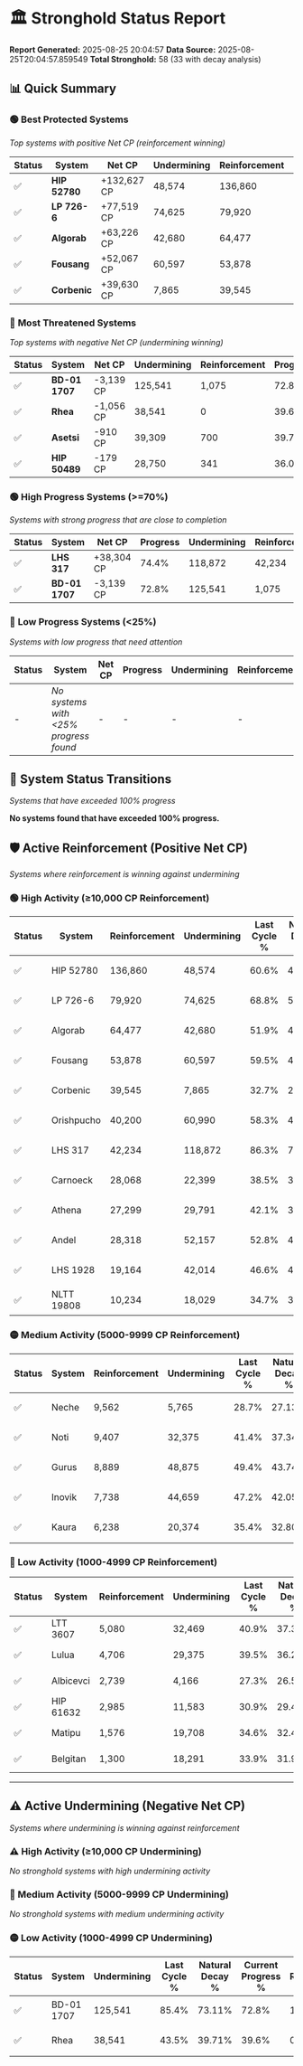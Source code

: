 # 🏛️ Stronghold Status Report

**Report Generated:** 2025-08-25 20:04:57
**Data Source:** 2025-08-25T20:04:57.859549
**Total Stronghold:** 58 (33 with decay analysis)

## 📊 Quick Summary

### 🟢 **Best Protected Systems**
*Top systems with positive Net CP (reinforcement winning)*

| Status | System | Net CP | Undermining | Reinforcement | Progress |
|--------|--------|--------|-------------|---------------|----------|
| ✅ | **HIP 52780** | +132,627 CP | 48,574 | 136,860 | 55.7% |
| ✅ | **LP 726-6** | +77,519 CP | 74,625 | 79,920 | 61.3% |
| ✅ | **Algorab** | +63,226 CP | 42,680 | 64,477 | 47.6% |
| ✅ | **Fousang** | +52,067 CP | 60,597 | 53,878 | 53.4% |
| ✅ | **Corbenic** | +39,630 CP | 7,865 | 39,545 | 31.9% |

### 🔴 **Most Threatened Systems**
*Top systems with negative Net CP (undermining winning)*

| Status | System | Net CP | Undermining | Reinforcement | Progress |
|--------|--------|--------|-------------|---------------|----------|
| ✅ | **BD-01 1707** | -3,139 CP | 125,541 | 1,075 | 72.8% |
| ✅ | **Rhea** | -1,056 CP | 38,541 | 0 | 39.6% |
| ✅ | **Asetsi** | -910 CP | 39,309 | 700 | 39.7% |
| ✅ | **HIP 50489** | -179 CP | 28,750 | 341 | 36.0% |

### 🟢 **High Progress Systems (>=70%)**
*Systems with strong progress that are close to completion*

| Status | System | Net CP | Progress | Undermining | Reinforcement |
|--------|--------|--------|----------|-------------|---------------|
| ✅ | **LHS 317** | +38,304 CP | 74.4% | 118,872 | 42,234 |
| ✅ | **BD-01 1707** | -3,139 CP | 72.8% | 125,541 | 1,075 |

### 🔴 **Low Progress Systems (<25%)**
*Systems with low progress that need attention*

| Status | System | Net CP | Progress | Undermining | Reinforcement |
|--------|--------|--------|----------|-------------|---------------|
| - | *No systems with <25% progress found* | - | - | - | - |
## 🔄 System Status Transitions
*Systems that have exceeded 100% progress*

**No systems found that have exceeded 100% progress.**

## 🛡️ Active Reinforcement (Positive Net CP)
*Systems where reinforcement is winning against undermining*

### 🟢 High Activity (≥10,000 CP Reinforcement)

| Status | System | Reinforcement | Undermining | Last Cycle % | Natural Decay % | Current Progress % | Current CP | Net CP | Activity |
|--------|--------|---------------|-------------|--------------|-----------------|-------------------|------------|--------|----------|
| ✅ | HIP 52780 | 136,860 | 48,574 | 60.6% | 42.44% | 55.7% | 557,000 | +132,627 | 🟢 High Reinforcement |
| ✅ | LP 726-6 | 79,920 | 74,625 | 68.8% | 53.55% | 61.3% | 613,000 | +77,519 | 🟢 High Reinforcement |
| ✅ | Algorab | 64,477 | 42,680 | 51.9% | 41.28% | 47.6% | 476,000 | +63,226 | 🟢 High Reinforcement |
| ✅ | Fousang | 53,878 | 60,597 | 59.5% | 48.19% | 53.4% | 534,000 | +52,067 | 🟢 High Reinforcement |
| ✅ | Corbenic | 39,545 | 7,865 | 32.7% | 27.94% | 31.9% | 319,000 | +39,630 | 🟢 High Reinforcement |
| ✅ | Orishpucho | 40,200 | 60,990 | 58.3% | 48.36% | 52.2% | 522,000 | +38,411 | 🟢 High Reinforcement |
| ✅ | LHS 317 | 42,234 | 118,872 | 86.3% | 70.57% | 74.4% | 744,000 | +38,304 | 🟢 High Reinforcement |
| ✅ | Carnoeck | 28,068 | 22,399 | 38.5% | 33.53% | 36.3% | 363,000 | +27,664 | 🟢 High Reinforcement |
| ✅ | Athena | 27,299 | 29,791 | 42.1% | 36.42% | 39.1% | 391,000 | +26,758 | 🟢 High Reinforcement |
| ✅ | Andel | 28,318 | 52,157 | 52.8% | 44.93% | 47.6% | 476,000 | +26,746 | 🟢 High Reinforcement |
| ✅ | LHS 1928 | 19,164 | 42,014 | 46.6% | 40.69% | 42.4% | 424,000 | +17,104 | 🟢 High Reinforcement |
| ✅ | NLTT 19808 | 10,234 | 18,029 | 34.7% | 31.89% | 32.9% | 328,999 | +10,080 | 🟢 High Reinforcement |

### 🟡 Medium Activity (5000-9999 CP Reinforcement)

| Status | System | Reinforcement | Undermining | Last Cycle % | Natural Decay % | Current Progress % | Current CP | Net CP | Activity |
|--------|--------|---------------|-------------|--------------|-----------------|-------------------|------------|--------|----------|
| ✅ | Neche | 9,562 | 5,765 | 28.7% | 27.13% | 28.1% | 281,000 | +9,717 | 🟡 Medium Reinforcement |
| ✅ | Noti | 9,407 | 32,375 | 41.4% | 37.34% | 38.2% | 382,000 | +8,584 | 🟡 Medium Reinforcement |
| ✅ | Gurus | 8,889 | 48,875 | 49.4% | 43.74% | 44.5% | 445,000 | +7,619 | 🟡 Medium Reinforcement |
| ✅ | Inovik | 7,738 | 44,659 | 47.2% | 42.05% | 42.7% | 427,000 | +6,458 | 🟡 Medium Reinforcement |
| ✅ | Kaura | 6,238 | 20,374 | 35.4% | 32.80% | 33.4% | 333,999 | +6,014 | 🟡 Medium Reinforcement |

### 🔴 Low Activity (1000-4999 CP Reinforcement)

| Status | System | Reinforcement | Undermining | Last Cycle % | Natural Decay % | Current Progress % | Current CP | Net CP | Activity |
|--------|--------|---------------|-------------|--------------|-----------------|-------------------|------------|--------|----------|
| ✅ | LTT 3607 | 5,080 | 32,469 | 40.9% | 37.30% | 37.7% | 377,000 | +4,047 | 🔵 Low Reinforcement |
| ✅ | Lulua | 4,706 | 29,375 | 39.5% | 36.20% | 36.6% | 366,000 | +4,014 | 🔵 Low Reinforcement |
| ✅ | Albicevci | 2,739 | 4,166 | 27.3% | 26.59% | 26.9% | 268,999 | +3,134 | 🔵 Low Reinforcement |
| ✅ | HIP 61632 | 2,985 | 11,583 | 30.9% | 29.40% | 29.7% | 297,000 | +3,019 | 🔵 Low Reinforcement |
| ✅ | Matipu | 1,576 | 19,708 | 34.6% | 32.48% | 32.6% | 326,000 | +1,215 | 🔵 Low Reinforcement |
| ✅ | Belgitan | 1,300 | 18,291 | 33.9% | 31.99% | 32.1% | 321,000 | +1,124 | 🔵 Low Reinforcement |


---

## ⚠️ Active Undermining (Negative Net CP)
*Systems where undermining is winning against reinforcement*

### ⚠️ High Activity (≥10,000 CP Undermining)

*No stronghold systems with high undermining activity*

### 🔶 Medium Activity (5000-9999 CP Undermining)

*No stronghold systems with medium undermining activity*

### 🟡 Low Activity (1000-4999 CP Undermining)

| Status | System | Undermining | Last Cycle % | Natural Decay % | Current Progress % | Reinforcement | Current CP | Net CP | Activity |
|--------|--------|-------------|--------------|-----------------|-------------------|---------------|------------|--------|----------|
| ✅ | BD-01 1707 | 125,541 | 85.4% | 73.11% | 72.8% | 1,075 | 728,000 | -3,139 | 🟡 Low Undermining |
| ✅ | Rhea | 38,541 | 43.5% | 39.71% | 39.6% | 0 | 396,000 | -1,056 | 🟡 Low Undermining |
